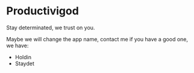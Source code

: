 # Productivigod
Stay determinated, we trust on you.


Maybe we will change the app name, contact me if you have a good one, we have:
- Holdin
- Staydet
